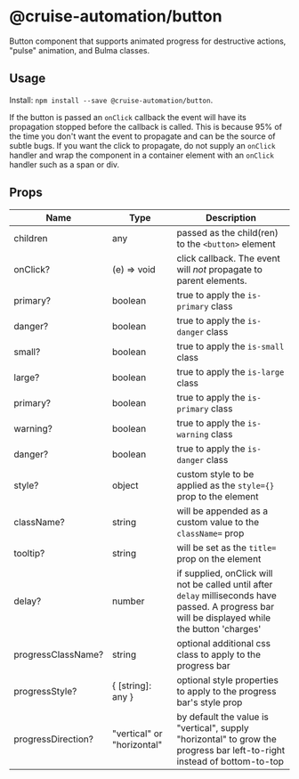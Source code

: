 # @cruise-automation/button

Button component that supports animated progress for destructive actions, "pulse" animation, and Bulma classes.

## Usage

Install: `npm install --save @cruise-automation/button`.

If the button is passed an `onClick` callback the event will have its propagation stopped before the callback is called. This is because 95% of the time you don't want the event to propagate and can be the source of subtle bugs. If you want the click to propagate, do not supply an `onClick` handler and wrap the component in a container element with an `onClick` handler such as a span or div.

## Props

| Name               | Type                       | Description                                                                                                                                       |
| ------------------ | -------------------------- | ------------------------------------------------------------------------------------------------------------------------------------------------- |
| children           | any                        | passed as the child(ren) to the `<button>` element                                                                                                |
| onClick?           | (e) => void                | click callback. The event will _not_ propagate to parent elements.                                                                                |
| primary?           | boolean                    | true to apply the `is-primary` class                                                                                                              |
| danger?            | boolean                    | true to apply the `is-danger` class                                                                                                               |
| small?             | boolean                    | true to apply the `is-small` class                                                                                                                |
| large?             | boolean                    | true to apply the `is-large` class                                                                                                                |
| primary?           | boolean                    | true to apply the `is-primary` class                                                                                                              |
| warning?           | boolean                    | true to apply the `is-warning` class                                                                                                              |
| danger?            | boolean                    | true to apply the `is-danger` class                                                                                                               |
| style?             | object                     | custom style to be applied as the `style={}` prop to the element                                                                                  |
| className?         | string                     | will be appended as a custom value to the `className=` prop                                                                                       |
| tooltip?           | string                     | will be set as the `title=` prop on the element                                                                                                   |
| delay?             | number                     | if supplied, onClick will not be called until after `delay` milliseconds have passed. A progress bar will be displayed while the button 'charges' |
| progressClassName? | string                     | optional additional css class to apply to the progress bar                                                                                        |
| progressStyle?     | { [string]: any }          | optional style properties to apply to the progress bar's style prop                                                                               |
| progressDirection? | "vertical" or "horizontal" | by default the value is "vertical", supply "horizontal" to grow the progress bar left-to-right instead of bottom-to-top                           |
